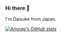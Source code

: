 ### Hi there 👋

I'm Daisuke from Japan.

[![Anurag's GitHub stats](https://github-readme-stats.vercel.app/api?Dice-k5599=anuraghazra)](https://github.com/anuraghazra/github-readme-stats)

